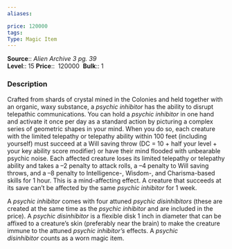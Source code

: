 ```yaml
---
aliases: 

price: 120000
tags: 
Type: Magic Item
---
```

**Source**:: _Alien Archive 3 pg. 39_  
**Level**:: 15
**Price**::  120000 
**Bulk**:: 1

### Description

Crafted from shards of crystal mined in the Colonies and held together with an organic, waxy substance, a _psychic inhibitor_ has the ability to disrupt telepathic communications. You can hold a _psychic inhibitor_ in one hand and activate it once per day as a standard action by picturing a complex series of geometric shapes in your mind. When you do so, each creature with the limited telepathy or telepathy ability within 100 feet (including yourself) must succeed at a Will saving throw (DC = 10 + half your level + your key ability score modifier) or have their mind flooded with unbearable psychic noise. Each affected creature loses its limited telepathy or telepathy ability and takes a –2 penalty to attack rolls, a –4 penalty to Will saving throws, and a –8 penalty to Intelligence-, Wisdom-, and Charisma-based skills for 1 hour. This is a mind-affecting effect. A creature that succeeds at its save can’t be affected by the same _psychic inhibitor_ for 1 week.  
  
A _psychic inhibitor_ comes with four attuned _psychic disinhibitors_ (these are created at the same time as the _psychic inhibitor_ and are included in the price). A _psychic disinhibitor_ is a flexible disk 1 inch in diameter that can be affixed to a creature’s skin (preferably near the brain) to make the creature immune to the attuned _psychic inhibitor’s_ effects. A _psychic disinhibitor_ counts as a worn magic item.
